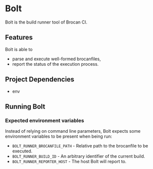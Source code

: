 # Bolt

Bolt is the build runner tool of Brocan CI.

## Features

Bolt is able to

  * parse and execute well-formed brocanfiles,
  * report the status of the execution process.

## Project Dependencies

  * env

## Running Bolt

### Expected environment variables

Instead of relying on command line parameters, Bolt expects some environment variables to be present when being run:

  * `BOLT_RUNNER_BROCANFILE_PATH` - Relative path to the brocanfile to be executed.
  * `BOLT_RUNNER_BUILD_ID` - An arbitrary identifier of the current build.
  * `BOLT_RUNNER_REPORTER_HOST` - The host Bolt will report to.